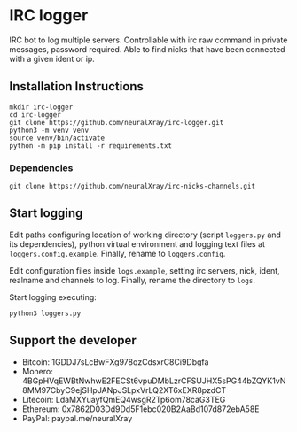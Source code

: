 # IRC logger

IRC bot to log multiple servers. Controllable with irc raw command in private messages, password required. Able to find nicks that have been connected with a given ident or ip.


## Installation Instructions

```
mkdir irc-logger
cd irc-logger
git clone https://github.com/neuralXray/irc-logger.git
python3 -m venv venv
source venv/bin/activate
python -m pip install -r requirements.txt
```

### Dependencies

```
git clone https://github.com/neuralXray/irc-nicks-channels.git
```


## Start logging

Edit paths configuring location of working directory (script `loggers.py` and its dependencies), python virtual environment and logging text files at `loggers.config.example`. Finally, rename to `loggers.config`.

Edit configuration files inside `logs.example`, setting irc servers, nick, ident, realname and channels to log. Finally, rename the directory to `logs`.

Start logging executing:

```
python3 loggers.py
```


## Support the developer

* Bitcoin: 1GDDJ7sLcBwFXg978qzCdsxrC8Ci9Dbgfa
* Monero: 4BGpHVqEWBtNwhwE2FECSt6vpuDMbLzrCFSUJHX5sPG44bZQYK1vN8MM97CbyC9ejSHpJANpJSLpxVrLQ2XT6xEXR8pzdCT
* Litecoin: LdaMXYuayfQmEQ4wsgR2Tp6om78caG3TEG
* Ethereum: 0x7862D03Dd9Dd5F1ebc020B2AaBd107d872ebA58E
* PayPal: paypal.me/neuralXray

